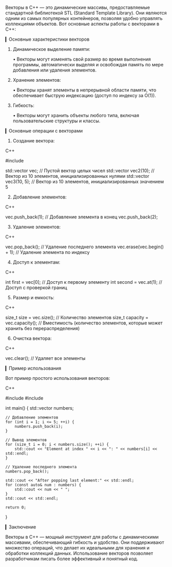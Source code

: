 Векторы в C++ — это динамические массивы, предоставляемые стандартной библиотекой STL (Standard Template Library). Они являются одним из самых популярных контейнеров, позволяя удобно управлять коллекциями объектов. Вот основные аспекты работы с векторами в C++:

▎Основные характеристики векторов

1. Динамическое выделение памяти:

   • Векторы могут изменять свой размер во время выполнения программы, автоматически выделяя и освобождая память по мере добавления или удаления элементов.

2. Хранение элементов:

   • Векторы хранят элементы в непрерывной области памяти, что обеспечивает быструю индексацию (доступ по индексу за O(1)).

3. Гибкость:

   • Векторы могут хранить объекты любого типа, включая пользовательские структуры и классы.

▎Основные операции с векторами

1. Создание вектора:
   
C++

   #include <vector>

   std::vector<int> vec; // Пустой вектор целых чисел
   std::vector<int> vec2(10); // Вектор из 10 элементов, инициализированных нулями
   std::vector<int> vec3(10, 5); // Вектор из 10 элементов, инициализированных значением 5
   

2. Добавление элементов:
   
C++

   vec.push_back(1); // Добавление элемента в конец
   vec.push_back(2);
   

3. Удаление элементов:
   
C++

   vec.pop_back(); // Удаление последнего элемента
   vec.erase(vec.begin() + 1); // Удаление элемента по индексу
   

4. Доступ к элементам:
   
C++

   int first = vec[0]; // Доступ к первому элементу
   int second = vec.at(1); // Доступ с проверкой границ
   

5. Размер и емкость:
   
C++

   size_t size = vec.size(); // Количество элементов
   size_t capacity = vec.capacity(); // Вместимость (количество элементов, которые может хранить без перераспределения)
   

6. Очистка вектора:
   
C++

   vec.clear(); // Удаляет все элементы
   

▎Пример использования

Вот пример простого использования векторов:

C++

#include <iostream>
#include <vector>

int main() {
    std::vector<int> numbers;

    // Добавление элементов
    for (int i = 1; i <= 5; ++i) {
        numbers.push_back(i);
    }

    // Вывод элементов
    for (size_t i = 0; i < numbers.size(); ++i) {
        std::cout << "Element at index " << i << ": " << numbers[i] << std::endl;
    }

    // Удаление последнего элемента
    numbers.pop_back();

    std::cout << "After popping last element:" << std::endl;
    for (const auto& num : numbers) {
        std::cout << num << " ";
    }
    std::cout << std::endl;

    return 0;
}

▎Заключение

Векторы в C++ — мощный инструмент для работы с динамическими массивами, обеспечивающий гибкость и удобство. Они поддерживают множество операций, что делает их идеальными для хранения и обработки коллекций данных. Использование векторов позволяет разработчикам писать более эффективный и понятный код.
